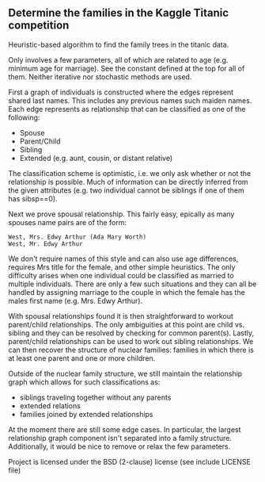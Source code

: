 Determine the families in the Kaggle Titanic competition
------------------------------------------------------------
Heuristic-based algorithm to find the family trees in the titanic data.

Only involves a few parameters, all of which are related to age
(e.g. minimum age for marriage). See the constant defined at the
top for all of them. Neither iterative nor stochastic methods are
used.

First a graph of individuals is constructed where the edges represent
shared last names. This includes any previous names such maiden names.
Each edge represents as relationship that can be classified as one
of the following:
   * Spouse
   * Parent/Child
   * Sibling
   * Extended (e.g. aunt, cousin, or distant relative)

The classification scheme is optimistic, i.e. we only ask
whether or not the relationship is possible. Much of information
can be directly inferred from the given attributes (e.g. two
individual cannot be siblings if one of them has sibsp==0).

Next we prove spousal relationship. This fairly easy, epically
as many spouses name pairs are of the form:

    West, Mrs. Edwy Arthur (Ada Mary Worth)
    West, Mr. Edwy Arthur

We don't require names of this style and can also use age differences,
requires Mrs title for the female, and other simple heuristics.
The only difficulty arises when one individual could be classified as
married to multiple individuals. There are only a few such situations and
they can all be handled by assigning marriage to the couple in which the
female has the males first name (e.g. Mrs. Edwy Arthur).

With spousal relationships found it is then straightforward to workout
parent/child relationships. The only ambiguities at this point are
child vs. sibling and they can be resolved by checking for common
parent(s). Lastly, parent/child relationships can be used to work out
sibling relationships. We can then recover the structure of nuclear
families: families in which there is at least one parent and one or more
children.

Outside of the nuclear family structure, we still maintain the
relationship graph which allows for such classifications as:
  * siblings traveling together without any parents
  * extended relations
  * families joined by extended relationships

At the moment there are still some edge cases. In particular, the largest
relationship graph component isn't separated into a family structure.
Additionally, it would be nice to remove or relax the few parameters.

Project is licensed under the BSD (2-clause) license
(see include LICENSE file)